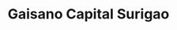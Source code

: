 ---
title: "Gaisano Capital Surigao"
url: /surigao/gaisano-capital-surigao/
shop: Einkaufszentrum
---